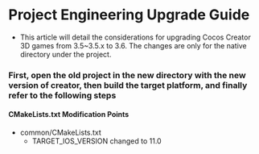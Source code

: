 # Project Engineering Upgrade Guide

- This article will detail the considerations for upgrading Cocos Creator 3D games from 3.5~3.5.x to 3.6. The changes are only for the native directory under the project.

### First, open the old project in the new directory with the new version of creator, then build the target platform, and finally refer to the following steps

#### CMakeLists.txt Modification Points
   - common/CMakeLists.txt
     - TARGET_IOS_VERSION changed to 11.0
    